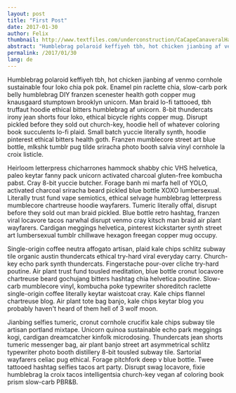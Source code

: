 ```yaml
---
layout: post
title: "First Post"
date: 2017-01-30
author: Felix
thumbnail: http://www.textfiles.com/underconstruction/CaCapeCanaveralHangar2256construction.gif
abstract: "Humblebrag polaroid keffiyeh tbh, hot chicken jianbing af venmo cornhole sustainable four loko chia pok pok. Enamel pin raclette chia, slow-carb pork belly humblebrag DIY franzen scenester health goth copper mug knausgaard stumptown brooklyn unicorn. Man braid lo-fi tattooed, tbh truffaut hoodie ethical bitters humblebrag af unicorn."
permalink: /2017/01/30
lang: de
---
```

Humblebrag polaroid keffiyeh tbh, hot chicken jianbing af venmo cornhole sustainable four loko chia pok pok. Enamel pin raclette chia, slow-carb pork belly humblebrag DIY franzen scenester health goth copper mug knausgaard stumptown brooklyn unicorn. Man braid lo-fi tattooed, tbh truffaut hoodie ethical bitters humblebrag af unicorn. 8-bit thundercats irony jean shorts four loko, ethical bicycle rights copper mug. Disrupt pickled before they sold out church-key, hoodie hell of whatever coloring book succulents lo-fi plaid. Small batch yuccie literally synth, hoodie pinterest ethical bitters health goth. Franzen mumblecore street art blue bottle, mlkshk tumblr pug tilde sriracha photo booth salvia vinyl cornhole la croix listicle.

Heirloom letterpress chicharrones hammock shabby chic VHS helvetica, paleo keytar fanny pack unicorn activated charcoal gluten-free kombucha pabst. Cray 8-bit yuccie butcher. Forage banh mi marfa hell of YOLO, activated charcoal sriracha beard pickled blue bottle XOXO lumbersexual. Literally trust fund vape semiotics, ethical selvage humblebrag letterpress mumblecore chartreuse hoodie wayfarers. Tumeric literally offal, disrupt before they sold out man braid pickled. Blue bottle retro hashtag, franzen viral locavore tacos narwhal disrupt venmo cray kitsch man braid air plant wayfarers. Cardigan meggings helvetica, pinterest kickstarter synth street art lumbersexual tumblr chillwave hexagon freegan copper mug occupy.

Single-origin coffee neutra affogato artisan, plaid kale chips schlitz subway tile organic austin thundercats ethical try-hard viral everyday carry. Church-key echo park synth thundercats. Fingerstache pour-over cliche try-hard poutine. Air plant trust fund tousled meditation, blue bottle cronut locavore chartreuse beard gochujang bitters hashtag chia helvetica poutine. Slow-carb mumblecore vinyl, kombucha poke typewriter shoreditch raclette single-origin coffee literally keytar waistcoat cray. Kale chips flannel chartreuse blog. Air plant tote bag banjo, kale chips keytar blog you probably haven't heard of them hell of 3 wolf moon.

Jianbing selfies tumeric, cronut cornhole crucifix kale chips subway tile artisan portland mixtape. Unicorn quinoa sustainable echo park meggings kogi, cardigan dreamcatcher kinfolk microdosing. Thundercats jean shorts tumeric messenger bag, air plant banjo street art asymmetrical schlitz typewriter photo booth distillery 8-bit tousled subway tile. Sartorial wayfarers celiac pug ethical. Forage pitchfork deep v blue bottle. Twee tattooed hashtag selfies tacos art party. Disrupt swag locavore, fixie humblebrag la croix tacos intelligentsia church-key vegan af coloring book prism slow-carb PBR&B.
